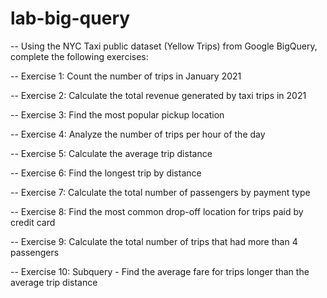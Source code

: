 # lab-big-query

-- Using the NYC Taxi public dataset (Yellow Trips) from Google BigQuery, complete the following exercises:



-- Exercise 1: Count the number of trips in January 2021


-- Exercise 2: Calculate the total revenue generated by taxi trips in 2021


-- Exercise 3: Find the most popular pickup location


-- Exercise 4: Analyze the number of trips per hour of the day


-- Exercise 5: Calculate the average trip distance


-- Exercise 6: Find the longest trip by distance


-- Exercise 7: Calculate the total number of passengers by payment type


-- Exercise 8: Find the most common drop-off location for trips paid by credit card


-- Exercise 9: Calculate the total number of trips that had more than 4 passengers


-- Exercise 10: Subquery - Find the average fare for trips longer than the average trip distance
